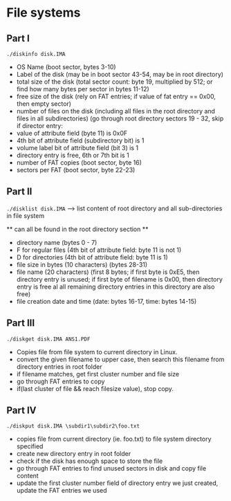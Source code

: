 # File systems

## Part I
`./diskinfo disk.IMA`

- OS Name (boot sector, bytes 3-10)
- Label of the disk (may be in boot sector 43-54, may be in root directory)
- total size of the disk (total sector count: byte 19, multiplied by 512; or find how many bytes per sector in bytes 11-12)
- free size of the disk (rely on FAT entries; if value of fat entry == 0x00, then empty sector) 
- number of files on the disk (including all files in the root directory and files in all subdirectories) (go through root directory sectors 19 - 32, skip if director entry:
- value of attribute field (byte 11) is 0x0F
- 4th bit of attribute field (subdirectory bit) is 1
- volume label bit of attribute field (bit 3) is 1
- directory entry is free, 6th or 7th bit is 1
- number of FAT copies (boot sector, byte 16)
- sectors per FAT (boot sector, byte 22-23)

## Part II
`./disklist disk.IMA`  --> list content of root directory and all sub-directories in file system

** can all be found in the root directory section **

- directory name (bytes 0 - 7)
- F for regular files (4th bit of attribute field: byte 11 is not 1)
- D for directories (4th bit of attribute field: byte 11 is 1)
- file size in bytes (10 characters) (bytes 28-31)
- file name (20 characters) (first 8 bytes; if first byte is 0xE5, then directory entry is unused; if first byte of filename is 0x00, then directory entry is free al all remaining directory entries in this directory are also free)
- file creation date and time (date: bytes 16-17, time: bytes 14-15)

## Part III
`./diskget disk.IMA ANS1.PDF`

- Copies file from file system to current directory in Linux.
- convert the given filename to upper case, then search this filename from directory entries in root folder
- if filename matches, get first cluster number and file size
- go through FAT entries to copy
- if(last cluster of file && reach filesize value), stop copy.

## Part IV
`./diskput disk.IMA \subdir1\subdir2\foo.txt`

- copies file from current directory (ie. foo.txt) to file system directory specified
- create new directory entry in root folder
- check if the disk has enough space to store the file
- go through FAT entries to find unused sectors in disk and copy file content
- update the first cluster number field of directory entry we just created, update the FAT entries we used
